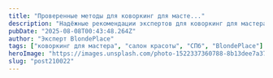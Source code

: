```yaml
---
title: "Проверенные методы для коворкинг для масте..."
description: "Надёжные рекомендации экспертов для коворкинг для мастера. Объективная оценка доступных альтернатив. Доверьте выбор опытным специалистам нашего салона"
pubDate: "2025-08-08T00:43:48.264Z"
author: "Эксперт BlondePlace"
tags: ["коворкинг для мастера", "салон красоты", "СПб", "BlondePlace"]
heroImage: "https://images.unsplash.com/photo-1522337360788-8b13dee7a37e?q=80&w=800&auto=format&fit=crop"
slug: "post210022"
---
```


